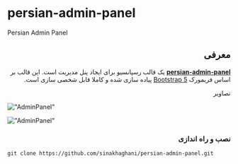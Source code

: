 # persian-admin-panel
Persian Admin Panel

<h2 dir="rtl">معرفی</h2>
<p dir="rtl"><strong><a href="https://github.com/sinakhaghani/persian-admin-panel/">persian-admin-panel</a></strong> یک قالب رسپانسیو برای ایجاد پنل مدیریت است. این قالب بر اساس فریمورک <a href="https://getbootstrap.com">Bootstrap 5</a> پیاده سازی شده و کاملا قابل شخصی سازی است.</p>

<p dir="rtl">تصاویر</p>

!["AdminPanel"](https://sinakhaghani.ir/img/admin_panel/img2.PNG "Admin Panel")

!["AdminPanel"](https://sinakhaghani.ir/img/admin_panel/img1.PNG "Admin Panel")

<h3 dir="rtl">نصب و راه اندازی</h3>

```
git clone https://github.com/sinakhaghani/persian-admin-panel.git
```